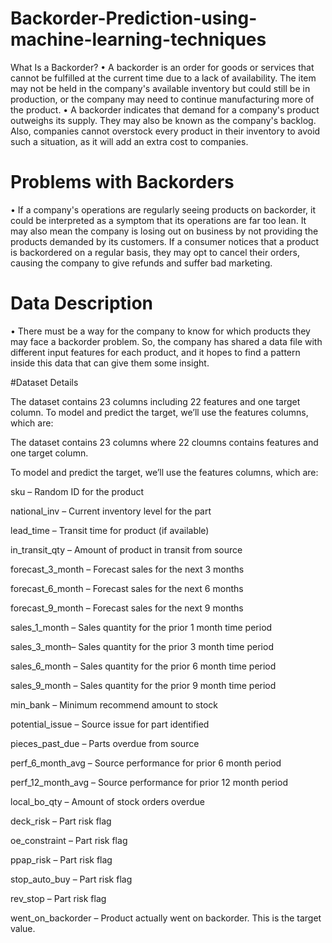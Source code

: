 # Backorder-Prediction-using-machine-learning-techniques


What Is a Backorder?
•	A backorder is an order for goods or services that cannot be fulfilled at the current time due to a lack of availability. The item may not be held in the company's available inventory but could still be in production, or the company may need to continue manufacturing more of the product.
•	A backorder indicates that demand for a company's product outweighs its supply. They may also be known as the company's backlog. Also, companies cannot overstock every product in their inventory to avoid such a situation, as it will add an extra cost to companies.

# Problems with Backorders
•	If a company's operations are regularly seeing products on backorder, it could be interpreted as a symptom that its operations are far too lean. It may also mean the company is losing out on business by not providing the products demanded by its customers. If a consumer notices that a product is backordered on a regular basis, they may opt to cancel their orders, causing the company to give refunds and suffer bad marketing.

# Data Description
•	There must be a way for the company to know for which products they may face a backorder problem. So, the company has shared a data file with different input features for each product, and it hopes to find a pattern inside this data that can give them some insight.
 

#Dataset Details 

The dataset contains 23 columns including 22 features and one target column.
To model and predict the target, we’ll use the features columns, which are:


The dataset contains 23 columns where 22 cloumns contains features and one target column.

To model and predict the target, we’ll use the features columns, which are:

sku – Random ID for the product

national_inv – Current inventory level for the part

lead_time – Transit time for product (if available)

in_transit_qty – Amount of product in transit from source

forecast_3_month – Forecast sales for the next 3 months

forecast_6_month – Forecast sales for the next 6 months

forecast_9_month – Forecast sales for the next 9 months

sales_1_month – Sales quantity for the prior 1 month time period

sales_3_month– Sales quantity for the prior 3 month time period

sales_6_month – Sales quantity for the prior 6 month time period

sales_9_month – Sales quantity for the prior 9 month time period

min_bank – Minimum recommend amount to stock

potential_issue – Source issue for part identified

pieces_past_due – Parts overdue from source

perf_6_month_avg – Source performance for prior 6 month period

perf_12_month_avg – Source performance for prior 12 month period

local_bo_qty – Amount of stock orders overdue

deck_risk – Part risk flag

oe_constraint – Part risk flag

ppap_risk – Part risk flag

stop_auto_buy – Part risk flag

rev_stop – Part risk flag

went_on_backorder – Product actually went on backorder. This is the target value.
